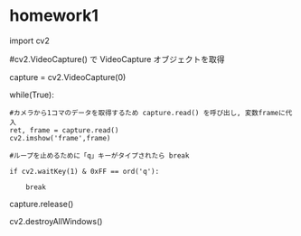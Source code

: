 # homework1
import cv2

#cv2.VideoCapture() で VideoCapture オブジェクトを取得

capture = cv2.VideoCapture(0)   

while(True):

    #カメラから1コマのデータを取得するため capture.read() を呼び出し, 変数frameに代入
    ret, frame = capture.read()   
    cv2.imshow('frame',frame)
    
    #ループを止めるために「q」キーがタイプされたら break 
    
    if cv2.waitKey(1) & 0xFF == ord('q'):   
    
        break

capture.release()

cv2.destroyAllWindows()	


